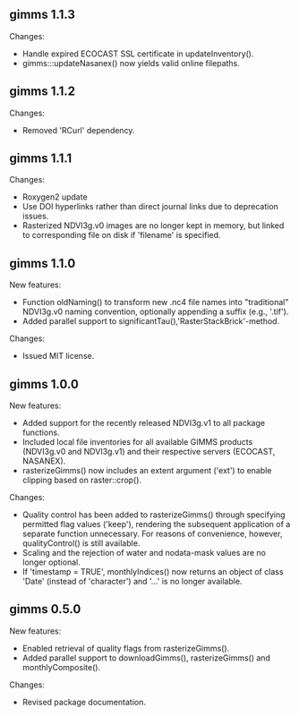 ## gimms 1.1.3

Changes:

* Handle expired ECOCAST SSL certificate in updateInventory().
* gimms:::updateNasanex() now yields valid online filepaths.


## gimms 1.1.2

Changes:

* Removed 'RCurl' dependency.


## gimms 1.1.1

Changes:

* Roxygen2 update
* Use DOI hyperlinks rather than direct journal links due to deprecation issues.
* Rasterized NDVI3g.v0 images are no longer kept in memory, but linked to corresponding file on disk if 'filename' is specified.


## gimms 1.1.0

New features:

  * Function oldNaming() to transform new .nc4 file names into "traditional" NDVI3g.v0 naming convention, optionally appending a suffix (e.g., '.tif').
  * Added parallel support to significantTau(),'RasterStackBrick'-method.

Changes:

* Issued MIT license.  


## gimms 1.0.0

New features: 

  * Added support for the recently released NDVI3g.v1 to all package functions.
  * Included local file inventories for all available GIMMS products (NDVI3g.v0 and NDVI3g.v1) and their respective servers (ECOCAST, NASANEX).
  * rasterizeGimms() now includes an extent argument ('ext') to enable clipping based on raster::crop().

Changes:

  * Quality control has been added to rasterizeGimms() through specifying permitted flag values ('keep'), rendering the subsequent application of a separate function unnecessary. For reasons of convenience, however, qualityControl() is still available.
  * Scaling and the rejection of water and nodata-mask values are no longer optional.
  * If 'timestamp = TRUE', monthlyIndices() now returns an object of class 'Date' (instead of 'character') and '...' is no longer available.


## gimms 0.5.0

New features:

  * Enabled retrieval of quality flags from rasterizeGimms().
  * Added parallel support to downloadGimms(), rasterizeGimms() and monthlyComposite().

Changes:

  * Revised package documentation.


